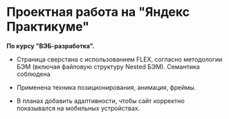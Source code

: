 # Проектная работа на "Яндекс Практикуме" 

 **По курсу "ВЭБ-разработка".**

 - Страница сверстана с использованием FLEX, согласно методологии БЭМ
   (включая файловую структуру Nested БЭМ). Семантика соблюдена
   
 - Применена техника позиционирования, анимация, фреймы.
 
 - В планах добавить адаптивности, чтобы сайт корректно показывался на
   мобильных устройствах.


